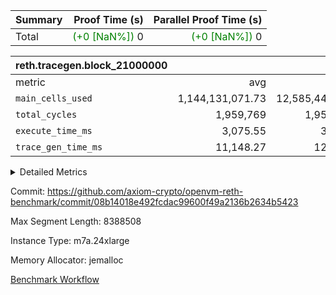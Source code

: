 | Summary | Proof Time (s) | Parallel Proof Time (s) |
|:---|---:|---:|
| Total | <span style='color: green'>(+0 [NaN%])</span> 0 | <span style='color: green'>(+0 [NaN%])</span> 0 |


| reth.tracegen.block_21000000 |||||
|:---|---:|---:|---:|---:|
|metric|avg|sum|max|min|
| `main_cells_used     ` |  1,144,131,071.73 |  12,585,441,789 |  1,923,776,193 |  289,671,804 |
| `total_cycles        ` |  1,959,769 |  1,959,769 |  1,959,769 |  1,959,769 |
| `execute_time_ms     ` |  3,075.55 |  33,831 |  6,279 |  277 |
| `trace_gen_time_ms   ` |  11,148.27 |  122,631 |  14,159 |  3,109 |



<details>
<summary>Detailed Metrics</summary>

| group | block_number | segment | trace_gen_time_ms | total_cycles | main_cells_used | execute_time_ms |
| --- | --- | --- | --- | --- | --- | --- |
| reth.tracegen.block_21000000 | 21000000 | 0 | 11,509 |  | 988,887,686 | 3,013 | 
| reth.tracegen.block_21000000 | 21000000 | 1 | 11,285 |  | 985,950,390 | 2,822 | 
| reth.tracegen.block_21000000 | 21000000 | 10 | 3,109 | 1,959,769 | 289,671,804 | 277 | 
| reth.tracegen.block_21000000 | 21000000 | 2 | 11,282 |  | 986,791,161 | 2,992 | 
| reth.tracegen.block_21000000 | 21000000 | 3 | 5,758 |  | 1,427,986,156 | 870 | 
| reth.tracegen.block_21000000 | 21000000 | 4 | 13,215 |  | 1,355,490,431 | 6,279 | 
| reth.tracegen.block_21000000 | 21000000 | 5 | 13,211 |  | 1,089,626,144 | 3,362 | 
| reth.tracegen.block_21000000 | 21000000 | 6 | 14,159 |  | 1,150,652,714 | 3,893 | 
| reth.tracegen.block_21000000 | 21000000 | 7 | 13,612 |  | 1,108,601,149 | 3,768 | 
| reth.tracegen.block_21000000 | 21000000 | 8 | 13,931 |  | 1,278,007,961 | 3,720 | 
| reth.tracegen.block_21000000 | 21000000 | 9 | 11,560 |  | 1,923,776,193 | 2,835 | 

</details>


Commit: https://github.com/axiom-crypto/openvm-reth-benchmark/commit/08b14018e492fcdac99600f49a2136b2634b5423

Max Segment Length: 8388508

Instance Type: m7a.24xlarge

Memory Allocator: jemalloc

[Benchmark Workflow](https://github.com/axiom-crypto/openvm-reth-benchmark/actions/runs/13189508641)
